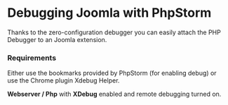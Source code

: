 # Debugging Joomla with PhpStorm

Thanks to the zero-configuration debugger you can easily attach the PHP Debugger to an Joomla extension.

### Requirements

Either use the bookmarks provided by PhpStorm (for enabling debug) or use the Chrome plugin Xdebug Helper. 

**Webserver / Php** with **XDebug** enabled and remote debugging turned on.

